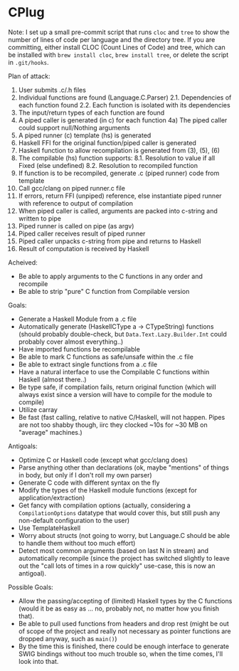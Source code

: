 # CPlug

Note: I set up a small pre-commit script that runs `cloc` and `tree` to show the number of lines of code per language and the directory tree. If you are committing, either install CLOC (Count Lines of Code) and tree, which can be installed with `brew install cloc`, `brew install tree`, or delete the script in `.git/hooks`.

Plan of attack:
 1.   User submits .c/.h files
 2.   Individual functions are found (Language.C.Parser)
    2.1. Dependencies of each function found
    2.2. Each function is isolated with its dependencies
 3.   The input/return types of each function are found
 4.   A piped caller is generated (in c) for each function
    4a) The piped caller could support null/Nothing arguments
 5.   A piped runner (c) template (hs) is generated
 6.   Haskell FFI for the original function/piped caller is generated
 7.   Haskell function to allow recompilation is generated from (3), (5), (6)
 8.   The compilable (hs) function supports:
    8.1. Resolution to value if all Fixed (else undefined)
    8.2. Resolution to recompiled function
 9.   If function is to be recompiled, generate .c (piped runner) code from template
10.   Call gcc/clang on piped runner.c file
11.   If errors, return FFI (unpiped) reference, else instantiate piped runner with reference to output of compilation
12.   When piped caller is called, arguments are packed into c-string and written to pipe
13.   Piped runner is called on pipe (as argv)
14.   Piped caller receives result of piped runner
15.   Piped caller unpacks c-string from pipe and returns to Haskell
16.   Result of computation is received by Haskell

Acheived:
- Be able to apply arguments to the C functions in any order and recompile
- Be able to strip "pure" C function from Compilable version


Goals:
- Generate a Haskell Module from a .c file
- Automatically generate (HaskellCType a -> CTypeString) functions (should probably double-check, but `Data.Text.Lazy.Builder.Int` could probably cover almost everything..)
- Have imported functions be recompilable
- Be able to mark C functions as safe/unsafe within the .c file
- Be able to extract single functions from a .c file
- Have a natural interface to use the Compilable C functions within Haskell (almost there..)
- Be type safe, if compilation fails, return original function (which will always exist since a version will have to compile for the module to compile)
- Utilize carray
- Be fast (fast calling, relative to native C/Haskell, will not happen. Pipes are not too shabby though, iirc they clocked ~10s for ~30 MB on "average" machines.)

Antigoals:
- Optimize C or Haskell code (except what gcc/clang does)
- Parse anything other than declarations (ok, maybe "mentions" of things in body, but only if I don't roll my own parser)
- Generate C code with different syntax on the fly
- Modify the types of the Haskell module functions (except for application/extraction)
- Get fancy with compilation options (actually, considering a `CompilationOptions` datatype that would cover this, but still push any non-default configuration to the user)
- Use TemplateHaskell
- Worry about structs (not going to worry, but Language.C should be able to handle them without too much effort)
- Detect most common arguments (based on last N in stream) and automatically recompile (since the project has switched slightly to leave out the "call lots of times in a row quickly" use-case, this is now an antigoal).

Possible Goals:
- Allow the passing/accepting of (limited) Haskell types by the C functions (would it be as easy as ... no, probably not, no matter how you finish that).
- Be able to pull used functions from headers and drop rest (might be out of scope of the project and really not necessary as pointer functions are dropped anyway, such as `main()`)
- By the time this is finished, there could be enough interface to generate SWIG bindings without too much trouble so, when the time comes, I'll look into that.
